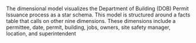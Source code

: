 The dimensional model visualizes the Department of Building (DOB) Permit Issuance process as a star schema.  This model is structured around a facts table that calls on other nine dimensions. These dimensions include a permittee, date, permit, building, jobs, owners, site safety manager, location, and superintendent